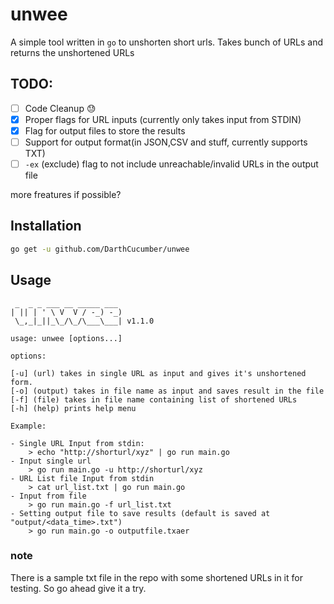 # unwee

A simple tool written in `go` to unshorten short urls.
Takes bunch of URLs and returns the unshortened URLs

## TODO:

- [ ] Code Cleanup 😓 
- [x] Proper flags for URL inputs (currently only takes input from STDIN)
- [x] Flag for output files to store the results
- [ ] Support for output format(in JSON,CSV and stuff, currently supports TXT)
- [ ] `-ex` (exclude) flag to not include unreachable/invalid URLs in the output file

more freatures if possible?

## Installation

```bash
go get -u github.com/DarthCucumber/unwee
```

## Usage

```
 _  _ _ ___ __ _____ ___ 
| || | ' \ V  V / -_) -_)
 \_,_|_||_\_/\_/\___\___| v1.1.0
 
usage: unwee [options...]

options: 

[-u] (url) takes in single URL as input and gives it's unshortened form.
[-o] (output) takes in file name as input and saves result in the file
[-f] (file) takes in file name containing list of shortened URLs
[-h] (help) prints help menu

Example:

- Single URL Input from stdin:
	> echo "http://shorturl/xyz" | go run main.go
- Input single url
	> go run main.go -u http://shorturl/xyz
- URL List file Input from stdin
	> cat url_list.txt | go run main.go 
- Input from file
	> go run main.go -f url_list.txt
- Setting output file to save results (default is saved at "output/<data_time>.txt")
	> go run main.go -o outputfile.txaer
```

### note
There is a sample txt file in the repo with some shortened URLs in it for testing. So go ahead give it a try.
